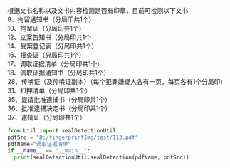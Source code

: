 根据文书名称以及文书内容检测是否有印章，目前可检测以下文书    
8、拘留通知书（分局印共1个）  
10、拘留证（分局印共1个）  
12、立案告知书（分局印共1个  
14、受案登记表（分局印共1个）  
16、搜查证（分局印共1个）  
17、调取证据清单（分局印共1个）  
18、调取证据通知书（分局印共1个）  
28、传唤证（及传唤证副本）（每个犯罪嫌疑人各有一页，每页各有1个分局印）  
31、扣押清单（分局印共1个）   
35、提请批准逮捕书（分局印共1个）  
36、批准逮捕决定书（分局印共1个）  
37、逮捕证（分局印共1个）  



```python
from Util import sealDetectionUtil   
pdfSrc = "D:/fingerprintImg/test/113.pdf"  
pdfName="调取证据清单"  
if __name__ == '__main__':  
  print(sealDetectionUtil.sealDetection(pdfName, pdfSrc)) 
``` 
 
